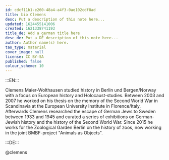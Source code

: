```yaml
---
id: cdcf11b1-e260-48a4-a4f3-0ae102cdf8ad
title: bio Clemens
desc: Put a description of this note here...
updated: 1624455141006
created: 1621338741193
title_de: Add a german title here
desc_de: Put a DE description of this note here...
author: Author name(s) here.
tao_type: material
cover_image: null
license: CC BY-SA
published: false
colour_scheme: 10
---
```



:::EN:::

Clemens Maier-Wolthausen studied history in Berlin und Bergen/Norway with a focus on European history and Holocaust-studies. Between 2003 and 2007 he worked on his thesis on the memory of the Second World War in Scandinavia at the European University Institute in Florence/Italy. Afterwards Clemens researched the escape of German Jews to Sweden between 1933 and 1945 and curated a series of exhibitions on German-Jewish history and the history of the Second World War. Since 2015 he works for the Zoological Garden Berlin on the history of zoos, now working in the joint BMBF-project "Animals as Objects".

<!-- And this allows us to leave notes to the others that are not visible in the preview. -->

:::DE:::

@clemens